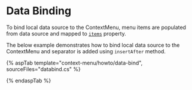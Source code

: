 # Data Binding

To bind local data source to the ContextMenu, menu items are populated from data source and mapped
to [`items`](https://help.syncfusion.com/cr/cref_files/aspnetcore-js2/aspnetcore/Syncfusion.EJ2~Syncfusion.EJ2.Navigations.ContextMenuItem~Items.html) property.

The below example demonstrates how to bind local data source to the ContextMenu and separator is added using
`insertAfter` method.

{% aspTab template="context-menu/howto/data-bind", sourceFiles="databind.cs" %}

{% endaspTab %}
